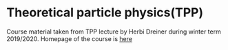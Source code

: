 # Theoretical particle physics(TPP)
Course material taken from TPP lecture by Herbi Dreiner during winter term 2019/2020. Homepage of the course is [here](http://www.th.physik.uni-bonn.de/th/People/berbig/WS19-TPP1/)
